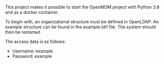 This project makes it possible to start the OpenMDM project with Python 3.8 and as a docker container.

To begin with, an organizational structure must be defined in OpenLDAP. An example structure can be found in the example.ldif file. The system should then be restarted.

The access data is as follows:
- Username: example
- Password: example
